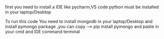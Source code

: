 first you need to install a IDE like pycharm,VS code 
python must be installed in your laptop/Desktop

To run this code
You need to install mongodb in your laptop/Desktop
and install pymongo package ,you can copy --> pip install pymongo and paste in your cmd and IDE command terminal




